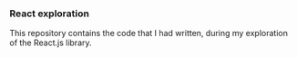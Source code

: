 ### React exploration
This repository contains the code that I had written, during my exploration of the React.js library.
